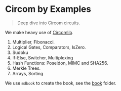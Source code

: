 # Circom by Examples

> Deep dive into Circom circuits.

We make heavy use of [Circomlib](./node_modules/circomlib/circuits).

1. Multiplier, Fibonacci.
1. Logical Gates, Comparators, IsZero.
1. Sudoku
1. If-Else, Switcher, Multiplexing
1. Hash Functions: Poseidon, MIMC and SHA256.
1. Merkle Trees.
1. Arrays, Sorting

We use `mdbook` to create the book, see the [book](./book/) folder.
